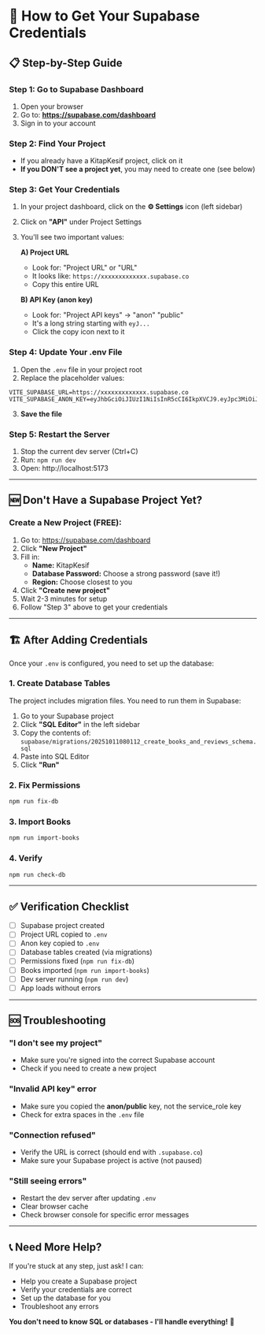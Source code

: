 # 🔑 How to Get Your Supabase Credentials

## 📋 Step-by-Step Guide

### Step 1: Go to Supabase Dashboard
1. Open your browser
2. Go to: **https://supabase.com/dashboard**
3. Sign in to your account

### Step 2: Find Your Project
- If you already have a KitapKesif project, click on it
- **If you DON'T see a project yet**, you may need to create one (see below)

### Step 3: Get Your Credentials
1. In your project dashboard, click on the **⚙️ Settings** icon (left sidebar)
2. Click on **"API"** under Project Settings
3. You'll see two important values:

   **A) Project URL**
   - Look for: "Project URL" or "URL"
   - It looks like: `https://xxxxxxxxxxxxx.supabase.co`
   - Copy this entire URL

   **B) API Key (anon key)**
   - Look for: "Project API keys" → "anon" "public"
   - It's a long string starting with `eyJ...`
   - Click the copy icon next to it

### Step 4: Update Your .env File
1. Open the `.env` file in your project root
2. Replace the placeholder values:

```env
VITE_SUPABASE_URL=https://xxxxxxxxxxxxx.supabase.co
VITE_SUPABASE_ANON_KEY=eyJhbGciOiJIUzI1NiIsInR5cCI6IkpXVCJ9.eyJpc3MiOiJzdXBhYmFzZSIsInJlZiI6...
```

3. **Save the file**

### Step 5: Restart the Server
1. Stop the current dev server (Ctrl+C)
2. Run: `npm run dev`
3. Open: http://localhost:5173

---

## 🆕 Don't Have a Supabase Project Yet?

### Create a New Project (FREE):

1. Go to: https://supabase.com/dashboard
2. Click **"New Project"**
3. Fill in:
   - **Name:** KitapKesif
   - **Database Password:** Choose a strong password (save it!)
   - **Region:** Choose closest to you
4. Click **"Create new project"**
5. Wait 2-3 minutes for setup
6. Follow "Step 3" above to get your credentials

---

## 🏗️ After Adding Credentials

Once your `.env` is configured, you need to set up the database:

### 1. Create Database Tables
The project includes migration files. You need to run them in Supabase:

1. Go to your Supabase project
2. Click **"SQL Editor"** in the left sidebar
3. Copy the contents of: `supabase/migrations/20251011080112_create_books_and_reviews_schema.sql`
4. Paste into SQL Editor
5. Click **"Run"**

### 2. Fix Permissions
```bash
npm run fix-db
```

### 3. Import Books
```bash
npm run import-books
```

### 4. Verify
```bash
npm run check-db
```

---

## ✅ Verification Checklist

- [ ] Supabase project created
- [ ] Project URL copied to `.env`
- [ ] Anon key copied to `.env`
- [ ] Database tables created (via migrations)
- [ ] Permissions fixed (`npm run fix-db`)
- [ ] Books imported (`npm run import-books`)
- [ ] Dev server running (`npm run dev`)
- [ ] App loads without errors

---

## 🆘 Troubleshooting

### "I don't see my project"
- Make sure you're signed into the correct Supabase account
- Check if you need to create a new project

### "Invalid API key" error
- Make sure you copied the **anon/public** key, not the service_role key
- Check for extra spaces in the `.env` file

### "Connection refused"
- Verify the URL is correct (should end with `.supabase.co`)
- Make sure your Supabase project is active (not paused)

### "Still seeing errors"
- Restart the dev server after updating `.env`
- Clear browser cache
- Check browser console for specific error messages

---

## 📞 Need More Help?

If you're stuck at any step, just ask! I can:
- Help you create a Supabase project
- Verify your credentials are correct
- Set up the database for you
- Troubleshoot any errors

**You don't need to know SQL or databases - I'll handle everything!** 🚀
